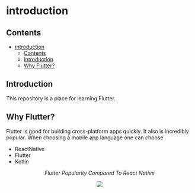 # introduction

## Contents


- [introduction](#introduction)
  - [Contents](#contents)
  - [Introduction](#introduction-1)
  - [Why Flutter?](#why-flutter)

## Introduction

This repository is a place for learning Flutter.

## Why Flutter?

Flutter is good for building cross-platform apps quickly.  It also is incredibly popular.  When choosing a mobile app language one can choose

- ReactNative
- Flutter
- Kotlin

<p align="center"><em>Flutter Popularity Compared To React Native</em></p>

<p align="center"><img src="https://www.mindinventory.com/blog/wp-content/uploads/2020/04/cross-platform-mobile-frameworks.png" /></p>